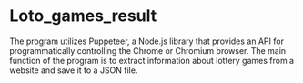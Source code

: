 # Loto_games_result
The program utilizes Puppeteer, a Node.js library that provides an API for programmatically controlling the Chrome or Chromium browser. The main function of the program is to extract information about lottery games from a website and save it to a JSON file.
